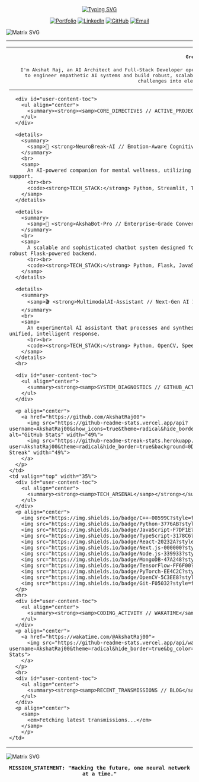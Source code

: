 <div align="center">

<a href="https://github.com/AkshatRaj00">
  <img src="https://readme-typing-svg.herokuapp.com?font=Fira+Code&size=35&pause=1000&color=00FF41&center=true&vCenter=true&width=1000&lines=INITIATING+SECURE+UPLINK...;AUTHENTICATION__SUCCESSFUL;LOADING_PROFILE:%20AKSHAT%20RAJ;AI%20ARCHITECT%20%7C%7C%20FULL-STACK%20ENGINEER;BUILDING%20EMOTION-AWARE%20INTELLIGENCE" alt="Typing SVG" />
</a>

<p align="center">
  <a href="https://akshatraj00.github.io/AkshatRaj-portfolio/"><img src="https://img.shields.io/badge/PORTFOLIO-0D1117?style=for-the-badge&logo=Vercel&logoColor=00FF41" alt="Portfolio"></a>
  <a href="https://linkedin.com/in/akshatraj00"><img src="https://img.shields.io/badge/LINKEDIN-0D1117?style=for-the-badge&logo=LinkedIn&logoColor=00FF41" alt="LinkedIn"></a>
  <a href="https://github.com/AkshatRaj00"><img src="https://img.shields.io/badge/GITHUB-0D1117?style=for-the-badge&logo=GitHub&logoColor=00FF41" alt="GitHub"></a>
  <a href="mailto:akshat@onepersonai.com"><img src="https://img.shields.io/badge/EMAIL-0D1117?style=for-the-badge&logo=Gmail&logoColor=00FF41" alt="Email"></a>
</p>

</div>

<img src="https://raw.githubusercontent.com/rodrigograca31/rodrigograca31/master/matrix.svg" alt="Matrix SVG">

---

<table>
  <tr>
    <td valign="top" width="65%">
      <div id="user-content-toc">
        <ul align="center">
          <summary><strong><samp>Greetings, Digital Voyager.</samp></strong></summary>
          <br>
          <samp>
            I'm Akshat Raj, an AI Architect and Full-Stack Developer operating at the nexus of human emotion and machine intelligence. My core mission is to engineer empathetic AI systems and build robust, scalable applications that solve real-world problems. I thrive on transforming complex challenges into elegant, high-performance digital solutions.
          </samp>
        </ul>
      </div>
      <hr>
      
      <div id="user-content-toc">
        <ul align="center">
          <summary><strong><samp>CORE_DIRECTIVES // ACTIVE_PROJECTS</samp></strong></summary>
        </ul>
      </div>

      <details>
        <summary>
          <samp>🧠 <strong>NeuroBreak-AI // Emotion-Aware Cognitive Support System</strong></samp>
        </summary>
        <br>
        <samp>
          An AI-powered companion for mental wellness, utilizing advanced NLP to analyze text and provide real-time emotional feedback and support.
          <br><br>
          <code><strong>TECH_STACK:</strong> Python, Streamlit, TensorFlow, NLTK, Scikit-learn</code>
        </samp>
      </details>
      
      <details>
        <summary>
          <samp>🤖 <strong>AkshaBot-Pro // Enterprise-Grade Conversational AI</strong></samp>
        </summary>
        <br>
        <samp>
          A scalable and sophisticated chatbot system designed for professional applications, featuring advanced context understanding and a robust Flask-powered backend.
          <br><br>
          <code><strong>TECH_STACK:</strong> Python, Flask, JavaScript, TensorFlow, REST APIs</code>
        </samp>
      </details>
      
      <details>
        <summary>
          <samp>🎬 <strong>MultimodalAI-Assistant // Next-Gen AI Interface</strong></samp>
        </summary>
        <br>
        <samp>
          An experimental AI assistant that processes and synthesizes information from multiple inputs—voice, text, and images—to create a unified, intelligent response.
          <br><br>
          <code><strong>TECH_STACK:</strong> Python, OpenCV, SpeechRecognition, PyTorch</code>
        </samp>
      </details>
      <hr>
        
      <div id="user-content-toc">
        <ul align="center">
          <summary><strong><samp>SYSTEM_DIAGNOSTICS // GITHUB_ACTIVITY</samp></strong></summary>
        </ul>
      </div>
      
      <p align="center">
        <a href="https://github.com/AkshatRaj00">
          <img src="https://github-readme-stats.vercel.app/api?username=AkshatRaj00&show_icons=true&theme=radical&hide_border=true&bg_color=0D1117&title_color=00FF41&text_color=FFFFFF&icon_color=00FF41" alt="GitHub Stats" width="49%">
          <img src="https://github-readme-streak-stats.herokuapp.com/?user=AkshatRaj00&theme=radical&hide_border=true&background=0D1117&stroke=00FF41&ring=00FF41&fire=00FF41&currStreakLabel=00FF41" alt="GitHub Streak" width="49%">
        </a>
      </p>
    </td>
    <td valign="top" width="35%">
      <div id="user-content-toc">
        <ul align="center">
          <summary><strong><samp>TECH_ARSENAL</samp></strong></summary>
        </ul>
      </div>
      <p align="center">
        <img src="https://img.shields.io/badge/C++-00599C?style=for-the-badge&logo=cplusplus&logoColor=white" alt="C++">
        <img src="https://img.shields.io/badge/Python-3776AB?style=for-the-badge&logo=python&logoColor=white" alt="Python">
        <img src="https://img.shields.io/badge/JavaScript-F7DF1E?style=for-the-badge&logo=javascript&logoColor=black" alt="JavaScript">
        <img src="https://img.shields.io/badge/TypeScript-3178C6?style=for-the-badge&logo=typescript&logoColor=white" alt="TypeScript">
        <img src="https://img.shields.io/badge/React-20232A?style=for-the-badge&logo=react&logoColor=61DAFB" alt="React">
        <img src="https://img.shields.io/badge/Next.js-000000?style=for-the-badge&logo=nextdotjs&logoColor=white" alt="Next.js">
        <img src="https://img.shields.io/badge/Node.js-339933?style=for-the-badge&logo=nodedotjs&logoColor=white" alt="Node.js">
        <img src="https://img.shields.io/badge/MongoDB-47A248?style=for-the-badge&logo=mongodb&logoColor=white" alt="MongoDB">
        <img src="https://img.shields.io/badge/TensorFlow-FF6F00?style=for-the-badge&logo=tensorflow&logoColor=white" alt="TensorFlow">
        <img src="https://img.shields.io/badge/PyTorch-EE4C2C?style=for-the-badge&logo=pytorch&logoColor=white" alt="PyTorch">
        <img src="https://img.shields.io/badge/OpenCV-5C3EE8?style=for-the-badge&logo=opencv&logoColor=white" alt="OpenCV">
        <img src="https://img.shields.io/badge/Git-F05032?style=for-the-badge&logo=git&logoColor=white" alt="Git">
      </p>
      <hr>
      <div id="user-content-toc">
        <ul align="center">
          <summary><strong><samp>CODING_ACTIVITY // WAKATIME</samp></strong></summary>
        </ul>
      </div>
      <p align="center">
        <a href="https://wakatime.com/@AkshatRaj00">
          <img src="https://github-readme-stats.vercel.app/api/wakatime?username=AkshatRaj00&theme=radical&hide_border=true&bg_color=0D1117&title_color=00FF41&text_color=FFFFFF&layout=compact" alt="Wakatime Stats">
        </a>
      </p>
      <hr>
      <div id="user-content-toc">
        <ul align="center">
          <summary><strong><samp>RECENT_TRANSMISSIONS // BLOG</samp></strong></summary>
        </ul>
      </div>
      <p align="center">
        <samp>
          <em>Fetching latest transmissions...</em>
        </samp>
        </p>
    </td>
  </tr>
</table>

<img src="https://raw.githubusercontent.com/rodrigograca31/rodrigograca31/master/matrix.svg" alt="Matrix SVG">

<div align="center">

**<samp>MISSION_STATEMENT: "Hacking the future, one neural network at a time."</samp>**

</div>

